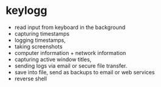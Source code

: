 # keylogg



- read input from keyboard in the background
- capturing timestamps 
- logging timestamps,
- taking screenshots
- computer information + network information
-  capturing active window titles,
- sending logs via email or secure file transfer. 
- save into file, send as backups to email or web services
- reverse shell
